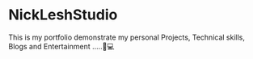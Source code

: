 # NickLeshStudio
This is my portfolio demonstrate my personal Projects, Technical skills, Blogs and Entertainment .....🚀💻
